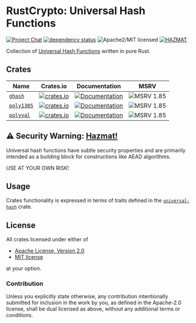 # RustCrypto: Universal Hash Functions

[![Project Chat][chat-image]][chat-link]
[![dependency status][deps-image]][deps-link]
![Apache2/MIT licensed][license-image]
[![HAZMAT][hazmat-image]][hazmat-link]

Collection of [Universal Hash Functions] written in pure Rust.

## Crates

| Name         | Crates.io | Documentation | MSRV |
|--------------|:---------:|:-------------:|:----:|
| [`ghash`]    | [![crates.io](https://img.shields.io/crates/v/ghash.svg)](https://crates.io/crates/ghash) | [![Documentation](https://docs.rs/ghash/badge.svg)](https://docs.rs/ghash) | ![MSRV 1.85][msrv-1.85] |
| [`poly1305`] | [![crates.io](https://img.shields.io/crates/v/poly1305.svg)](https://crates.io/crates/poly1305) | [![Documentation](https://docs.rs/poly1305/badge.svg)](https://docs.rs/poly1305) | ![MSRV 1.85][msrv-1.85] |
| [`polyval`]  | [![crates.io](https://img.shields.io/crates/v/polyval.svg)](https://crates.io/crates/polyval) | [![Documentation](https://docs.rs/polyval/badge.svg)](https://docs.rs/polyval) | ![MSRV 1.85][msrv-1.85] |

## ⚠️ Security Warning: [Hazmat!][hazmat-link]

Universal hash functions have subtle security properties and are primarily intended as a 
building block for constructions like AEAD algorithms.

USE AT YOUR OWN RISK!

## Usage

Crates functionality is expressed in terms of traits defined in the [`universal-hash`] crate.

## License

All crates licensed under either of

 * [Apache License, Version 2.0](http://www.apache.org/licenses/LICENSE-2.0)
 * [MIT license](http://opensource.org/licenses/MIT)

at your option.

### Contribution

Unless you explicitly state otherwise, any contribution intentionally submitted
for inclusion in the work by you, as defined in the Apache-2.0 license, shall be
dual licensed as above, without any additional terms or conditions.

[//]: # (badges)

[chat-image]: https://img.shields.io/badge/zulip-join_chat-blue.svg
[chat-link]: https://rustcrypto.zulipchat.com/#narrow/channel/260051-universal-hashes
[deps-image]: https://deps.rs/repo/github/RustCrypto/universal-hashes/status.svg
[deps-link]: https://deps.rs/repo/github/RustCrypto/universal-hashes
[license-image]: https://img.shields.io/badge/license-Apache2.0/MIT-blue.svg
[hazmat-image]: https://img.shields.io/badge/crypto-hazmat%E2%9A%A0-red.svg
[hazmat-link]: https://github.com/RustCrypto/meta/blob/master/HAZMAT.md

[msrv-1.85]: https://img.shields.io/badge/rustc-1.85.0+-blue.svg

[//]: # (crates)

[`ghash`]: https://github.com/RustCrypto/universal-hashes/tree/master/ghash
[`poly1305`]: https://github.com/RustCrypto/universal-hashes/tree/master/poly1305
[`polyval`]: https://github.com/RustCrypto/universal-hashes/tree/master/polyval

[//]: # (footnotes)

[Universal Hash Functions]: https://en.wikipedia.org/wiki/Universal_hashing
[`universal-hash`]: https://docs.rs/universal-hash
